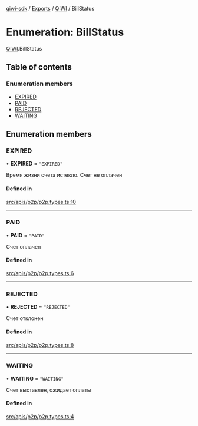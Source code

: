 [qiwi-sdk](../README.md) / [Exports](../modules.md) / [QIWI](../modules/QIWI.md) / BillStatus

# Enumeration: BillStatus

[QIWI](../modules/QIWI.md).BillStatus

## Table of contents

### Enumeration members

- [EXPIRED](QIWI.BillStatus.md#expired)
- [PAID](QIWI.BillStatus.md#paid)
- [REJECTED](QIWI.BillStatus.md#rejected)
- [WAITING](QIWI.BillStatus.md#waiting)

## Enumeration members

### EXPIRED

• **EXPIRED** = `"EXPIRED"`

Время жизни счета истекло. Счет не оплачен

#### Defined in

[src/apis/p2p/p2p.types.ts:10](https://github.com/AlexXanderGrib/node-qiwi-sdk/blob/d0770ca/src/apis/p2p/p2p.types.ts#L10)

___

### PAID

• **PAID** = `"PAID"`

Счет оплачен

#### Defined in

[src/apis/p2p/p2p.types.ts:6](https://github.com/AlexXanderGrib/node-qiwi-sdk/blob/d0770ca/src/apis/p2p/p2p.types.ts#L6)

___

### REJECTED

• **REJECTED** = `"REJECTED"`

Счет отклонен

#### Defined in

[src/apis/p2p/p2p.types.ts:8](https://github.com/AlexXanderGrib/node-qiwi-sdk/blob/d0770ca/src/apis/p2p/p2p.types.ts#L8)

___

### WAITING

• **WAITING** = `"WAITING"`

Счет выставлен, ожидает оплаты

#### Defined in

[src/apis/p2p/p2p.types.ts:4](https://github.com/AlexXanderGrib/node-qiwi-sdk/blob/d0770ca/src/apis/p2p/p2p.types.ts#L4)
